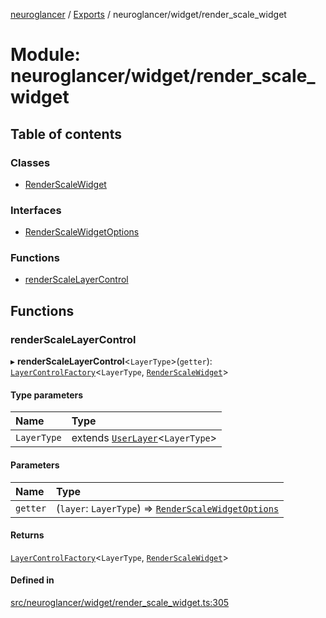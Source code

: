 [neuroglancer](../README.md) / [Exports](../modules.md) / neuroglancer/widget/render\_scale\_widget

# Module: neuroglancer/widget/render\_scale\_widget

## Table of contents

### Classes

- [RenderScaleWidget](../classes/neuroglancer_widget_render_scale_widget.RenderScaleWidget.md)

### Interfaces

- [RenderScaleWidgetOptions](../interfaces/neuroglancer_widget_render_scale_widget.RenderScaleWidgetOptions.md)

### Functions

- [renderScaleLayerControl](neuroglancer_widget_render_scale_widget.md#renderscalelayercontrol)

## Functions

### renderScaleLayerControl

▸ **renderScaleLayerControl**<`LayerType`\>(`getter`): [`LayerControlFactory`](../interfaces/neuroglancer_widget_layer_control.LayerControlFactory.md)<`LayerType`, [`RenderScaleWidget`](../classes/neuroglancer_widget_render_scale_widget.RenderScaleWidget.md)\>

#### Type parameters

| Name | Type |
| :------ | :------ |
| `LayerType` | extends [`UserLayer`](../classes/neuroglancer_layer.UserLayer.md)<`LayerType`\> |

#### Parameters

| Name | Type |
| :------ | :------ |
| `getter` | (`layer`: `LayerType`) => [`RenderScaleWidgetOptions`](../interfaces/neuroglancer_widget_render_scale_widget.RenderScaleWidgetOptions.md) |

#### Returns

[`LayerControlFactory`](../interfaces/neuroglancer_widget_layer_control.LayerControlFactory.md)<`LayerType`, [`RenderScaleWidget`](../classes/neuroglancer_widget_render_scale_widget.RenderScaleWidget.md)\>

#### Defined in

[src/neuroglancer/widget/render_scale_widget.ts:305](https://github.com/ActiveBrainAtlas2/neuroglancer/blob/91617476/src/neuroglancer/widget/render_scale_widget.ts#L305)
